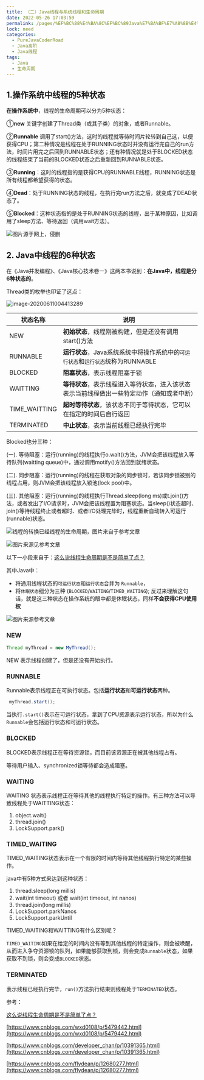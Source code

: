 ```yaml
---
title: （二）Java线程与系统线程和生命周期
date: 2022-05-26 17:03:59
permalink: /pages/%EF%BC%88%E4%BA%8C%EF%BC%89Java%E7%BA%BF%E7%A8%8B%E4%B8%8E%E7%B3%BB%E7%BB%9F%E7%BA%BF%E7%A8%8B%E5%92%8C%E7%94%9F%E5%91%BD%E5%91%A8%E6%9C%9F
lock: need
categories: 
  - PureJavaCoderRoad
  - Java高阶
  - Java线程
tags: 
  - Java
  - 生命周期
---
```

## 1.操作系统中线程的5种状态 

**在操作系统中**，线程的生命周期可以分为5种状态：

①**new** 关键字创建了Thread类（或其子类）的对象，或者Runnable。

②**Runnable** 调用了start()方法，这时的线程就等待时间片轮转到自己这，以便获得CPU；第二种情况是线程在处于RUNNING状态时并没有运行完自己的run方法，时间片用完之后回到RUNNABLE状态；还有种情况就是处于BLOCKED状态的线程结束了当前的BLOCKED状态之后重新回到RUNNABLE状态。

③**Running**：这时的线程指的是获得CPU的RUNNABLE线程，RUNNING状态是所有线程都希望获得的状态。

④**Dead**：处于RUNNING状态的线程，在执行完run方法之后，就变成了DEAD状态了。

⑤**Blocked**：这种状态指的是处于RUNNING状态的线程，出于某种原因，比如调用了sleep方法、等待返回（调用wait方法）。



![图片源于网上，侵删](https://images-1253198264.cos.ap-guangzhou.myqcloud.com/image-20200611004316963-1594691307317.png)



## 2. Java中线程的6种状态

在《Java并发编程》、《Java核心技术卷一》这两本书说到：**在Java中，线程是分6种状态的**。

Thread类的枚举也印证了这点：

![image-20200611004413289](https://images-1253198264.cos.ap-guangzhou.myqcloud.com/image-20200611004413289.png)

| 状态名称      | 说明                                                         |
| ------------- | ------------------------------------------------------------ |
| NEW           | **初始状态**，线程刚被构建，但是还没有调用start()方法        |
| RUNNABLE      | **运行状态**，Java系统系统中将操作系统中的`可运行状态`和`运行状态`统称为RUNNABLE |
| BLOCKED       | **阻塞状态**，表示线程阻塞于锁                               |
| WAITTING      | **等待状态**，表示线程进入等待状态，进入该状态表示当前线程做出一些特定动作（通知或者中断） |
| TIME_WAITTING | **超时等待状态**，该状态不同于等待状态，它可以在指定的时间后自行返回 |
| TERMINATED    | **中止状态**，表示当前线程已经执行完毕                       |

Blocked也分三种：

(一). 等待阻塞：运行(running)的线程执行o.wait()方法，JVM会把该线程放入等待队列(waitting queue)中，通过调用motify()方法回到就绪状态。

(二). 同步阻塞：运行(running)的线程在获取对象的同步锁时，若该同步锁被别的线程占用，则JVM会把该线程放入锁池(lock pool)中。

(三). 其他阻塞：运行(running)的线程执行Thread.sleep(long ms)或t.join()方法，或者发出了I/O请求时，JVM会把该线程置为阻塞状态。当sleep()状态超时、join()等待线程终止或者超时、或者I/O处理完毕时，线程重新自动转入可运行(runnable)状态。

![线程的转换已经线程的生命周期，图片来自于参考文章](https://images-1253198264.cos.ap-guangzhou.myqcloud.com/image-20200615233613878-1594691307357.png)

![图片来源见参考文章](https://images-1253198264.cos.ap-guangzhou.myqcloud.com/image-20200616002629744-1594691307411.png)



以下一小段来自于：[这么说线程生命周期是不是简单了点？](https://mp.weixin.qq.com/s/qY6D6-B0HQxfwlKG0Kzihg)

其中Java中：

- 将通用线程状态的`可运行状态`和`运行状态`合并为 `Runnable`，
- 将`休眠状态`细分为三种 (`BLOCKED`/`WAITING`/`TIMED_WAITING`); 反过来理解这句话，就是这三种状态在操作系统的眼中都是休眠状态，同样**不会获得CPU使用权**

![图片来源参考文章](https://images-1253198264.cos.ap-guangzhou.myqcloud.com/640-1594691307404.jpg)



### NEW

```java
Thread myThread = new MyThread();
```

NEW 表示线程创建了，但是还没有开始执行。



### RUNNABLE

Runnable表示线程正在可执行状态。包括**运行状态**和**可运行状态**两种。

```java
 myThread.start();
```

当执行`.start()`表示在可运行状态，拿到了CPU资源表示运行状态，所以为什么`Runnable`会包括运行状态和可运行状态。



### BLOCKED

BLOCKED表示线程正在等待资源锁，而目前该资源正在被其他线程占有。

等待用户输入、synchronized锁等待都会造成阻塞。



### WAITING

WAITING 状态表示线程正在等待其他的线程执行特定的操作。有三种方法可以导致线程处于WAITTING状态：

1. object.wait()
2. thread.join()
3. LockSupport.park()
   

### TIMED_WAITING

TIMED_WAITING状态表示在一个有限的时间内等待其他线程执行特定的某些操作。

java中有5种方式来达到这种状态：

1. thread.sleep(long millis)
2. wait(int timeout) 或者 wait(int timeout, int nanos)
3. thread.join(long millis)
4. LockSupport.parkNanos
5. LockSupport.parkUntil



TIMED_WAITING和WAITTING有什么区别呢？

`TIMED_WAITING`如果在给定的时间内没有等到其他线程的特定操作，则会被唤醒，从而进入争夺资源锁的队列，如果能够获取到锁，则会变成`Runnable`状态，如果获取不到锁，则会变成`BLOCKED`状态。



### TERMINATED

表示线程已经执行完毕，`run()`方法执行结束则线程处于`TERMINATED`状态。



参考：

[这么说线程生命周期是不是简单了点？](https://mp.weixin.qq.com/s/qY6D6-B0HQxfwlKG0Kzihg)

[https://www.cnblogs.com/wxd0108/p/5479442.html](https://www.cnblogs.com/wxd0108/p/5479442.html)

[https://www.cnblogs.com/developer_chan/p/10391365.html](https://www.cnblogs.com/developer_chan/p/10391365.html)

[https://www.cnblogs.com/flydean/p/12680277.html](https://www.cnblogs.com/flydean/p/12680277.html)